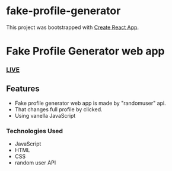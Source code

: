 # fake-profile-generator
This project was bootstrapped with [Create React App](https://github.com/facebook/create-react-app).

# Fake Profile Generator web app
### [LIVE](https://azizul016.github.io/fake-name-generator/ "Fake Profile Generator")

## Features
- Fake profile generator web app is made by "randomuser" api.
- That changes full profile by clicked.
- Using vanella JavaScript


### Technologies Used 
- JavaScript
- HTML
- CSS
- random user API


